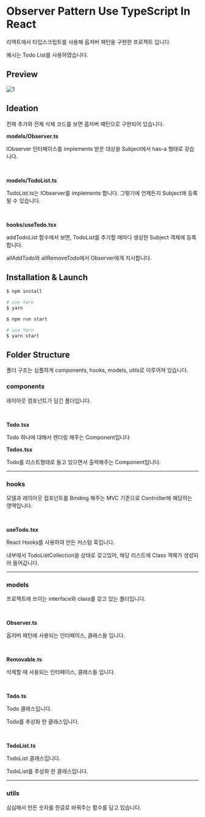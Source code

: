 # Observer Pattern Use TypeScript In React

리액트에서 타입스크립트를 사용해 옵저버 패턴을 구현한 프로젝트 입니다.

예시는 Todo List를 사용하였습니다.

## Preview

![1](https://github.com/Vallista/React-Observer-Pattern-Use-TypeScript/blob/master/screenshots/2.gif?raw=true)

## Ideation

전체 추가와 전체 삭제 코드를 보면 옵저버 패턴으로 구현되어 있습니다.

**models/Observer.ts**

IObserver 인터페이스를 implements 받은 대상을 Subject에서 has-a 형태로 갖습니다.

<br/>

**models/TodoList.ts**

TodoList.ts는 IObserver를 implements 합니다. 그렇기에 언제든지 Subject에 등록 될 수 있습니다.

<br/>

**hooks/useTodo.tsx**

addTodoList 함수에서 보면, TodoList를 추가할 때마다 생성한 Subject 객체에 등록합니다.

allAddTodo와 allRemoveTodo에서 Observer에게 지시합니다.

## Installation & Launch

```sh
$ npm install

# use Yarn
$ yarn
```

```sh
$ npm run start

# use Yarn
$ yarn start
```

## Folder Structure

폴더 구조는 심플하게 components, hooks, models, utils로 이루어져 있습니다.

### components

레이아웃 컴포넌트가 담긴 폴더입니다.

<br/>

**Todo.tsx**

Todo 하나에 대해서 렌더링 해주는 Component입니다

**Todos.tsx**

Todo를 리스트형태로 들고 있으면서 출력해주는 Component입니다.

---

### hooks

모델과 레이아웃 컴포넌트를 Binding 해주는 MVC 기준으로 Controller에 해당하는 영역입니다.

<br/>

**useTodo.tsx**

React Hooks를 사용하여 만든 커스텀 훅입니다.

내부에서 TodoListCollection을 상태로 갖고있어, 해당 리스트에 Class 객체가 생성되어 들어갑니다.

---

### models

프로젝트에 쓰이는 interface와 class를 갖고 있는 폴더입니다.

<br/>

**Observer.ts**

옵저버 패턴에 사용되는 인터페이스, 클래스들 입니다.

<br/>

**Removable.ts**

삭제할 때 사용되는 인터페이스, 클래스들 입니다.

<br/>

**Todo.ts**

Todo 클래스입니다.

Todo를 추상화 한 클래스입니다.

<br/>

**TodoList.ts**

TodoList 클래스입니다.

TodoList를 추상화 한 클래스입니다.

---

### utils

심심해서 만든 숫자를 한글로 바꿔주는 함수를 담고 있습니다.
